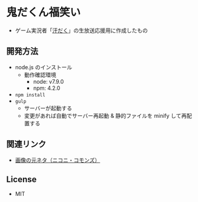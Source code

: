# 鬼だくん福笑い

* ゲーム実況者「[汗だく](http://com.nicovideo.jp/community/co17194)」の生放送応援用に作成したもの

## 開発方法

* node.js のインストール
    * 動作確認環境
        * node: v7.9.0
        * npm: 4.2.0
* `npm install`
* `gulp`
    * サーバーが起動する
    * 変更があれば自動でサーバー再起動 & 静的ファイルを minify して再配置する

## 関連リンク

* [画像の元ネタ（ニコニ・コモンズ）](http://commons.nicovideo.jp/search/tag/%E9%AC%BC%E3%81%A0%E3%81%8F%E3%82%93")

## License

* MIT

